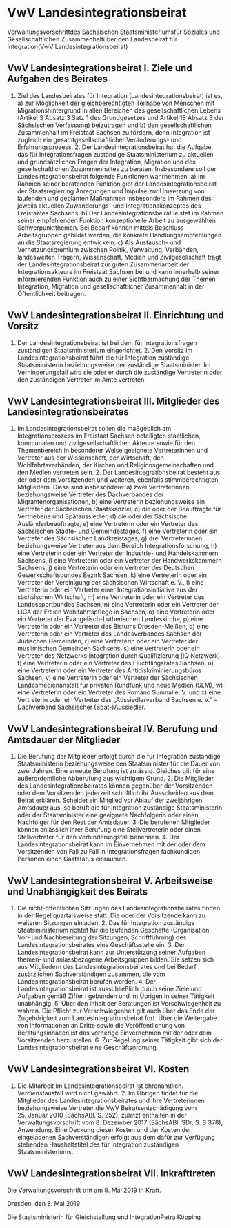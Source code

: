 # VwV Landesintegrationsbeirat

Verwaltungsvorschriftdes Sächsischen Staatsministeriumsfür Soziales und Gesellschaftlichen Zusammenhaltüber den Landesbeirat für Integration(VwV Landesintegrationsbeirat)

## VwV Landesintegrationsbeirat I. Ziele und Aufgaben des Beirates

1. Ziel des Landesbeirates für Integration (Landesintegrationsbeirat) ist es, a) zur Möglichkeit der gleichberechtigten Teilhabe von Menschen mit Migrationshintergrund in allen Bereichen des gesellschaftlichen Lebens (Artikel 3 Absatz 3 Satz 1 des Grundgesetzes und Artikel 18 Absatz 3 der Sächsischen Verfassung) beizutragen und b) den gesellschaftlichen Zusammenhalt im Freistaat Sachsen zu fördern, denn Integration ist zugleich ein gesamtgesellschaftlicher Veränderungs- und Erfahrungsprozess. 2. Der Landesintegrationsbeirat hat die Aufgabe, das für Integrationsfragen zuständige Staatsministerium zu aktuellen und grundsätzlichen Fragen der Integration, Migration und des gesellschaftlichen Zusammenhaltes zu beraten. Insbesondere soll der Landesintegrationsbeirat folgende Funktionen wahrnehmen: a) Im Rahmen seiner beratenden Funktion gibt der Landesintegrationsbeirat der Staatsregierung Anregungen und Impulse zur Umsetzung von laufenden und geplanten Maßnahmen insbesondere im Rahmen des jeweils aktuellen Zuwanderungs- und Integrationskonzeptes des Freistaates Sachsens. b) Der Landesintegrationsbeirat leistet im Rahmen seiner empfehlenden Funktion konzeptionelle Arbeit zu ausgewählten Schwerpunktthemen. Bei Bedarf können mittels Beschluss Arbeitsgruppen gebildet werden, die konkrete Handlungsempfehlungen an die Staatsregierung entwickeln. c) Als Austausch- und Vernetzungsgremium zwischen Politik, Verwaltung, Verbänden, landesweiten Trägern, Wissenschaft, Medien und Zivilgesellschaft trägt der Landesintegrationsbeirat zur guten Zusammenarbeit der Integrationsakteure im Freistaat Sachsen bei und kann innerhalb seiner informierenden Funktion auch zu einer Sichtbarmachung der Themen Integration, Migration und gesellschaftlicher Zusammenhalt in der Öffentlichkeit beitragen. 
## VwV Landesintegrationsbeirat II. Einrichtung und Vorsitz

1. Der Landesintegrationsbeirat ist bei dem für Integrationsfragen zuständigen Staatsministerium eingerichtet. 2. Den Vorsitz im Landesintegrationsbeirat führt die für Integration zuständige Staatsministerin beziehungsweise der zuständige Staatsminister. Im Verhinderungsfall wird sie oder er durch die zuständige Vertreterin oder den zuständigen Vertreter im Amte vertreten. 
## VwV Landesintegrationsbeirat III. Mitglieder des Landesintegrationsbeirates

1. Im Landesintegrationsbeirat sollen die maßgeblich am Integrationsprozess im Freistaat Sachsen beteiligten staatlichen, kommunalen und zivilgesellschaftlichen Akteure sowie für den Themenbereich in besonderer Weise geeignete Vertreterinnen und Vertreter aus der Wissenschaft, der Wirtschaft, den Wohlfahrtsverbänden, der Kirchen und Religionsgemeinschaften und den Medien vertreten sein. 2. Der Landesintegrationsbeirat besteht aus der oder dem Vorsitzenden und weiteren, ebenfalls stimmberechtigten Mitgliedern. Diese sind insbesondere: a) zwei Vertreterinnen beziehungsweise Vertreter des Dachverbandes der Migrantenorganisationen, b) eine Vertreterin beziehungsweise ein Vertreter der Sächsischen Staatskanzlei, c) die oder der Beauftragte für Vertriebene und Spätaussiedler, d) die oder der Sächsische Ausländerbeauftragte, e) eine Vertreterin oder ein Vertreter des Sächsischen Städte- und Gemeindestages, f) eine Vertreterin oder ein Vertreter des Sächsischen Landkreistages, g) drei Vertreterinnen beziehungsweise Vertreter aus dem Bereich Integrationsforschung, h) eine Vertreterin oder ein Vertreter der Industrie- und Handelskammern Sachsens, i) eine Vertreterin oder ein Vertreter der Handwerkskammern Sachsens, j) eine Vertreterin oder ein Vertreter des Deutschen Gewerkschaftsbundes Bezirk Sachsen, k) eine Vertreterin oder ein Vertreter der Vereinigung der sächsischen Wirtschaft e. V., l) eine Vertreterin oder ein Vertreter einer Integrationsinitiative aus der sächsischen Wirtschaft, m) eine Vertreterin oder ein Vertreter des Landessportbundes Sachsen, n) eine Vertreterin oder ein Vertreter der LIGA der Freien Wohlfahrtspflege in Sachsen, o) eine Vertreterin oder ein Vertreter der Evangelisch-Lutherischen Landeskirche, p) eine Vertreterin oder ein Vertreter des Bistums Dresden-Meißen, q) eine Vertreterin oder ein Vertreter des Landesverbandes Sachsen der Jüdischen Gemeinden, r) eine Vertreterin oder ein Vertreter der muslimischen Gemeinden Sachsens, s) eine Vertreterin oder ein Vertreter des Netzwerks Integration durch Qualifizierung (IQ Netzwerk), t) eine Vertreterin oder ein Vertreter des Flüchtlingsrates Sachsen, u) eine Vertreterin oder ein Vertreter des Antidiskriminierungsbüros Sachsen, v) eine Vertreterin oder ein Vertreter der Sächsischen Landesmedienanstalt für privaten Rundfunk und neue Medien (SLM), w) eine Vertreterin oder ein Vertreter des Romano Sumnal e. V. und x) eine Vertreterin oder ein Vertreter des „Aussiedlerverband Sachsen e. V.“ – Dachverband Sächsischer (Spät-)Aussiedler. 
## VwV Landesintegrationsbeirat IV. Berufung und Amtsdauer der Mitglieder

1. Die Berufung der Mitglieder erfolgt durch die für Integration zuständige Staatsministerin beziehungsweise den Staatsminister für die Dauer von zwei Jahren. Eine erneute Berufung ist zulässig. Gleiches gilt für eine außerordentliche Abberufung aus wichtigem Grund. 2. Die Mitglieder des Landesintegrationsbeirates können gegenüber der Vorsitzenden oder dem Vorsitzenden jederzeit schriftlich ihr Ausscheiden aus dem Beirat erklären. Scheidet ein Mitglied vor Ablauf der zweijährigen Amtsdauer aus, so beruft die für Integration zuständige Staatsministerin oder der Staatsminister eine geeignete Nachfolgerin oder einen Nachfolger für den Rest der Amtsdauer. 3. Die berufenen Mitglieder können anlässlich ihrer Berufung eine Stellvertreterin oder einen Stellvertreter für den Verhinderungsfall benennen. 4. Der Landesintegrationsbeirat kann im Einvernehmen mit der oder dem Vorsitzenden von Fall zu Fall in Integrationsfragen fachkundigen Personen einen Gaststatus einräumen. 
## VwV Landesintegrationsbeirat V. Arbeitsweise und Unabhängigkeit des Beirats

1. Die nicht-öffentlichen Sitzungen des Landesintegrationsbeirates finden in der Regel quartalsweise statt. Die oder der Vorsitzende kann zu weiteren Sitzungen einladen. 2. Das für Integration zuständige Staatsministerium richtet für die laufenden Geschäfte (Organisation, Vor- und Nachbereitung der Sitzungen, Schriftführung) des Landesintegrationsbeirates eine Geschäftsstelle ein. 3. Der Landesintegrationsbeirat kann zur Unterstützung seiner Aufgaben themen- und anlassbezogene Arbeitsgruppen bilden. Sie setzen sich aus Mitgliedern des Landesintegrationsbeirates und bei Bedarf zusätzlichen Sachverständigen zusammen, die vom Landesintegrationsbeirat berufen werden. 4. Der Landesintegrationsbeirat ist ausschließlich durch seine Ziele und Aufgaben gemäß Ziffer I gebunden und im Übrigen in seiner Tätigkeit unabhängig. 5. Über den Inhalt der Beratungen ist Verschwiegenheit zu wahren. Die Pflicht zur Verschwiegenheit gilt auch über das Ende der Zugehörigkeit zum Landesintegrationsbeirat fort. Über die Weitergabe von Informationen an Dritte sowie die Veröffentlichung von Beratungsinhalten ist das vorherige Einvernehmen mit der oder dem Vorsitzenden herzustellen. 6. Zur Regelung seiner Tätigkeit gibt sich der Landesintegrationsbeirat eine Geschäftsordnung. 
## VwV Landesintegrationsbeirat VI. Kosten

1. Die Mitarbeit im Landesintegrationsbeirat ist ehrenamtlich. Verdienstausfall wird nicht gewährt. 2. Im Übrigen findet für die Mitglieder des Landesintegrationsbeirates und ihre Vertreterinnen beziehungsweise Vertreter die VwV Beiratsentschädigung vom 25. Januar 2010 (SächsABl. S. 252), zuletzt enthalten in der Verwaltungsvorschrift vom 8. Dezember 2017 (SächsABl. SDr. S. S 378), Anwendung. Eine Deckung dieser Kosten und der Kosten der eingeladenen Sachverständigen erfolgt aus dem dafür zur Verfügung stehenden Haushaltstitel des für Integration zuständigen Staatsministeriums. 
## VwV Landesintegrationsbeirat VII. Inkrafttreten

Die Verwaltungsvorschrift tritt am 9. Mai 2019 in Kraft.

Dresden, den 8. Mai 2019

Die Staatsministerin für Gleichstellung und IntegrationPetra Köpping

